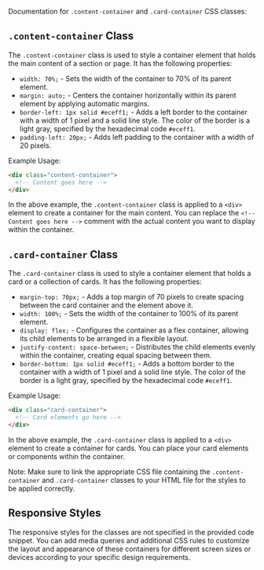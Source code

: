 Documentation for `.content-container` and `.card-container` CSS classes:

## `.content-container` Class

The `.content-container` class is used to style a container element that holds the main content of a section or page. It has the following properties:

- `width: 70%;` - Sets the width of the container to 70% of its parent element.
- `margin: auto;` - Centers the container horizontally within its parent element by applying automatic margins.
- `border-left: 1px solid #eceff1;` - Adds a left border to the container with a width of 1 pixel and a solid line style. The color of the border is a light gray, specified by the hexadecimal code `#eceff1`.
- `padding-left: 20px;` - Adds left padding to the container with a width of 20 pixels.

Example Usage:

```html
<div class="content-container">
  <!-- Content goes here -->
</div>
```

In the above example, the `.content-container` class is applied to a `<div>` element to create a container for the main content. You can replace the `<!-- Content goes here -->` comment with the actual content you want to display within the container.

## `.card-container` Class

The `.card-container` class is used to style a container element that holds a card or a collection of cards. It has the following properties:

- `margin-top: 70px;` - Adds a top margin of 70 pixels to create spacing between the card container and the element above it.
- `width: 100%;` - Sets the width of the container to 100% of its parent element.
- `display: flex;` - Configures the container as a flex container, allowing its child elements to be arranged in a flexible layout.
- `justify-content: space-between;` - Distributes the child elements evenly within the container, creating equal spacing between them.
- `border-bottom: 1px solid #eceff1;` - Adds a bottom border to the container with a width of 1 pixel and a solid line style. The color of the border is a light gray, specified by the hexadecimal code `#eceff1`.

Example Usage:

```html
<div class="card-container">
  <!-- Card elements go here -->
</div>
```

In the above example, the `.card-container` class is applied to a `<div>` element to create a container for cards. You can place your card elements or components within the container.

Note: Make sure to link the appropriate CSS file containing the `.content-container` and `.card-container` classes to your HTML file for the styles to be applied correctly.

## Responsive Styles

The responsive styles for the classes are not specified in the provided code snippet. You can add media queries and additional CSS rules to customize the layout and appearance of these containers for different screen sizes or devices according to your specific design requirements.
